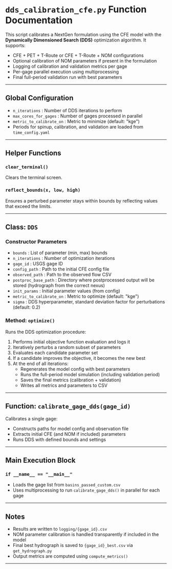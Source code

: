
# `dds_calibration_cfe.py` Function Documentation

This script calibrates a NextGen formulation using the CFE model with the **Dynamically Dimensioned Search (DDS)** optimization algorithm. It supports:

- CFE + PET + T-Route or CFE + T-Route + NOM configurations
- Optional calibration of NOM parameters if present in the formulation
- Logging of calibration and validation metrics per gage
- Per-gage parallel execution using multiprocessing
- Final full-period validation run with best parameters

-------------------------------------------------------------------------------

## Global Configuration

- `n_iterations` : Number of DDS iterations to perform
- `max_cores_for_gages` : Number of gages processed in parallel
- `metric_to_calibrate_on` : Metric to minimize (default: "kge")
- Periods for spinup, calibration, and validation are loaded from `time_config.yaml`

-------------------------------------------------------------------------------

## Helper Functions

### `clear_terminal()`
Clears the terminal screen.

### `reflect_bounds(x, low, high)`
Ensures a perturbed parameter stays within bounds by reflecting values that exceed the limits.

-------------------------------------------------------------------------------

## Class: `DDS`

### Constructor Parameters

- `bounds` : List of parameter (min, max) bounds
- `n_iterations` : Number of optimization iterations
- `gage_id` : USGS gage ID
- `config_path` : Path to the initial CFE config file
- `observed_path` : Path to the observed flow CSV
- `postproc_base_path` : Directory where postprocessed output will be stored (hydrograph from the correct nexus)
- `init_params` : Initial parameter values (from config)
- `metric_to_calibrate_on` : Metric to optimize (default: "kge")
- `sigma` : DDS hyperparameter, standard deviation factor for perturbations (default: 0.2)

### Method: `optimize()`

Runs the DDS optimization procedure:

1. Performs initial objective function evaluation and logs it
2. Iteratively perturbs a random subset of parameters
3. Evaluates each candidate parameter set
4. If a candidate improves the objective, it becomes the new best
5. At the end of all iterations:
   - Regenerates the model config with best parameters
   - Runs the full-period model simulation (including validation period)
   - Saves the final metrics (calibration + validation)
   - Writes all metrics and parameters to CSV

-------------------------------------------------------------------------------

## Function: `calibrate_gage_dds(gage_id)`

Calibrates a single gage:

- Constructs paths for model config and observation file
- Extracts initial CFE (and NOM if included) parameters
- Runs DDS with defined bounds and settings

-------------------------------------------------------------------------------

## Main Execution Block

### `if __name__ == "__main__"`

- Loads the gage list from `basins_passed_custom.csv`
- Uses multiprocessing to run `calibrate_gage_dds()` in parallel for each gage

-------------------------------------------------------------------------------

## Notes

- Results are written to `logging/{gage_id}.csv`
- NOM parameter calibration is handled transparently if included in the model
- Final best hydrograph is saved to `{gage_id}_best.csv` via `get_hydrograph.py`
- Output metrics are computed using `compute_metrics()`

-------------------------------------------------------------------------------
